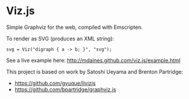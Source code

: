 Viz.js
======

Simple Graphviz for the web, compiled with Emscripten.

To render as SVG (produces an XML string):

    svg = Viz("digraph { a -> b; }", "svg");

See a live example here: http://mdaines.github.com/viz.js/example.html
  
This project is based on work by Satoshi Ueyama and Brenton Partridge:

* https://github.com/gyuque/livizjs
* https://github.com/bpartridge/graphviz.js
